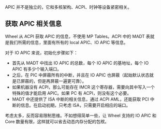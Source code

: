 APIC 并不是独立的，它和多核架构、ACPI、时钟等设备紧密相关。

## 获取 APIC 相关信息

Wheel 从 ACPI 获取 APIC 的信息，不使用 MP Tables。ACPI 中的 MADT 表就是我们所需的信息，里面有所有的 local APIC、IO APIC 等信息。

对于 IO APIC 来说，初始化步骤如下：

- 首先从 MADT 中找出 IO APIC 的总数，每个 IO APIC 的基地址，每个 IO APIC 有多少个输入端口。
- 之后，在 PIC 中屏蔽所有的中断，并且在 IO APIC 也屏蔽（起始默认状态就是已屏蔽的，但是再屏蔽一遍更可靠）。
- 如果机器没有 ACPI，那么可能存在 IMCR 这个寄存器，需要向其中写入一个特殊的值才能启用 APIC。如果 PC 有 ACPI，则没有这个必要。
- MADT 中还提供了 ISA 中断的相关信息，通过 ACPI AML，还能获取 PCI 中断的信息。在启动初期，只考虑 ISA，只需要开启相应的端口。

考虑太多，反而容易限制思维。不如想得简单一些，让 Wheel 支持的 IO APIC 和 Core 数量有限，这样就可以省去动态内存分配的包袱。
